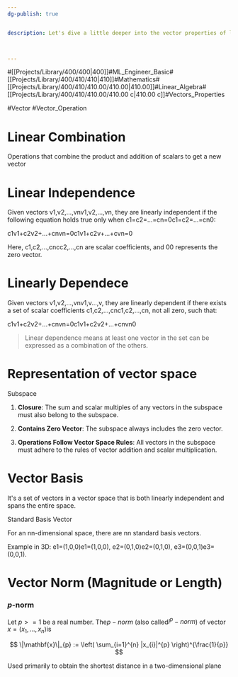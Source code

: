 ```yaml
---
dg-publish: true


description: Let's dive a little deeper into the vector properties of linear algebra.

  

---
```

#[[Projects/Library/400/400\|400]]#ML_Engineer_Basic#[[Projects/Library/400/410/410\|410]]#Mathematics#[[Projects/Library/400/410/410.00/410.00\|410.00]]#Linear_Algebra#[[Projects/Library/400/410/410.00/410.00 c\|410.00 c]]#Vectors_Properties


  
  
  
  
  
  
  
  
  

#Vector #Vector_Operation

  

# Linear Combination

Operations that combine the product and addition of scalars to get a new vector

  
  

# Linear Independence

Given vectors v1,v2,...,vnv1,v2,...,vn, they are linearly independent if the following equation holds true only when c1=c2=...=cn=0c1=c2=...=cn0:

c1v1+c2v2+...+cnvn=0c1v1+c2v+...+cvn=0

Here, c1,c2,...,cncc2,...,cn are scalar coefficients, and 00 represents the zero vector.

  

# Linearly Dependece

Given vectors v1,v2,...,vnv1,v...,v, they are linearly dependent if there exists a set of scalar coefficients c1,c2,...,cnc1,c2,...,cn, not all zero, such that:

c1v1+c2v2+...+cnvn=0c1v1+c2v2+...+cnvn0

> Linear dependence means at least one vector in the set can be expressed as a combination of the others.

  

# Representation of vector space

  

Subspace

1. **Closure**: The sum and scalar multiples of any vectors in the subspace must also belong to the subspace.

2. **Contains Zero Vector**: The subspace always includes the zero vector.

3. **Operations Follow Vector Space Rules**: All vectors in the subspace must adhere to the rules of vector addition and scalar multiplication.

  

# Vector Basis

It's a set of vectors in a vector space that is both linearly independent and spans the entire space.

  

Standard Basis Vector

For an nn-dimensional space, there are nn standard basis vectors.

Example in 3D: e1=(1,0,0)e1=(1,0,0), e2=(0,1,0)e2=(0,1,0), e3=(0,0,1)e3=(0,0,1).

  
  

# Vector Norm (Magnitude or Length)

### _p_-norm

  

Let $p >= 1$ be a real number. The$p-norm$ (also called$l^p - norm$) of vector $x = (x_1, \ldots, x_n)$is

$$ \|\mathbf{x}\|_{p} := \left( \sum_{i=1}^{n} |x_{i}|^{p} \right)^{\frac{1}{p}} $$

  
  
  

Used primarily to obtain the shortest distance in a two-dimensional plane